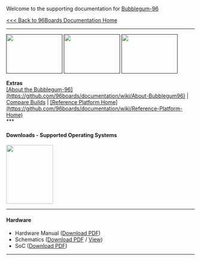 Welcome to the supporting documentation for [Bubblegum-96]()

[<<< Back to 96Boards Documentation Home](https://github.com/96boards/documentation/wiki)

***

[<img src="http://i.imgur.com/ykySoFc.png" data-canonical-src="http://i.imgur.com/ykySoFc.png" width="150" height="105" />]()
[<img src="http://i.imgur.com/R6Fn3IS.png" data-canonical-src="http://i.imgur.com/R6Fn3IS.png" width="150" height="105" />]()
[<img src="http://i.imgur.com/fRZZpdq.png" data-canonical-src="http://i.imgur.com/fRZZpdq.png" width="150" height="105" />]()

<p align="left">
  <b>Extras</b><br>
  <a href="#">[About the Bubblegum-96](https://github.com/96boards/documentation/wiki/About-Bubblegum96)</a> |
  <a href="#"><a href="https://github.com/96boards/documentation/wiki/Compare-96Boards-Builds" target="_blank">Compare Builds</a></a> |
  <a href="#">[Reference Platform Home](https://github.com/96boards/documentation/wiki/Reference-Platform-Home)</a>
  <br>
***

#### Downloads - Supported Operating Systems

[<img src="http://i.imgur.com/7rrS2JR.png" data-canonical-src="http://i.imgur.com/7rrS2JR.png" width="125" height="157" />](https://github.com/96boards/documentation/wiki/DragonBoard™-410c-Crossroads)

***

#### Hardware

- Hardware Manual ([Download PDF](https://github.com/96boards/documentation/blob/master/bubblegum-96/bubblegum-96_HardwareManual_V1.0.doc?raw=true))
- Schematics ([Download PDF](https://github.com/96boards/documentation/raw/master/bubblegum-96/bubblegum-96_Schematic_V1.0.pdf) / [View](https://github.com/96boards/documentation/blob/master/bubblegum-96/bubblegum-96_Schematic_V1.0.pdf)) 
- SoC ([Download PDF](https://github.com/96boards/documentation/blob/master/bubblegum-96/bubblegum-96_SoC_V1.0.doc?raw=true))

***